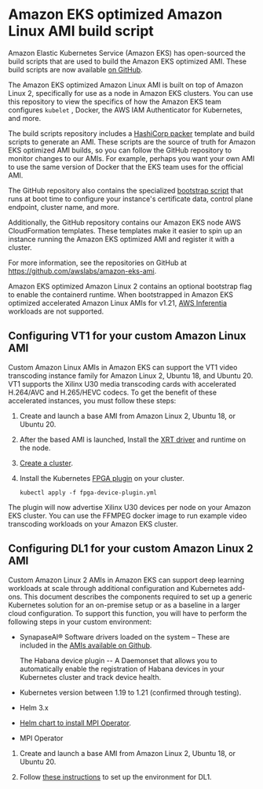 # Amazon EKS optimized Amazon Linux AMI build script<a name="eks-ami-build-scripts"></a>

Amazon Elastic Kubernetes Service \(Amazon EKS\) has open\-sourced the build scripts that are used to build the Amazon EKS optimized AMI\. These build scripts are now available [on GitHub](https://github.com/awslabs/amazon-eks-ami)\.

The Amazon EKS optimized Amazon Linux AMI is built on top of Amazon Linux 2, specifically for use as a node in Amazon EKS clusters\. You can use this repository to view the specifics of how the Amazon EKS team configures  `kubelet`  , Docker, the AWS IAM Authenticator for Kubernetes, and more\. 

The build scripts repository includes a [HashiCorp packer](https://www.packer.io/) template and build scripts to generate an AMI\. These scripts are the source of truth for Amazon EKS optimized AMI builds, so you can follow the GitHub repository to monitor changes to our AMIs\. For example, perhaps you want your own AMI to use the same version of Docker that the EKS team uses for the official AMI\. 

The GitHub repository also contains the specialized [bootstrap script](https://github.com/awslabs/amazon-eks-ami/blob/master/files/bootstrap.sh) that runs at boot time to configure your instance's certificate data, control plane endpoint, cluster name, and more\.

Additionally, the GitHub repository contains our Amazon EKS node AWS CloudFormation templates\. These templates make it easier to spin up an instance running the Amazon EKS optimized AMI and register it with a cluster\.

For more information, see the repositories on GitHub at [https://github\.com/awslabs/amazon\-eks\-ami](https://github.com/awslabs/amazon-eks-ami)\.

Amazon EKS optimized Amazon Linux 2 contains an optional bootstrap flag to enable the containerd runtime\. When bootstrapped in Amazon EKS optimized accelerated Amazon Linux AMIs for v1\.21, [AWS Inferentia](http://aws.amazon.com/machine-learning/inferentia/) workloads are not supported\.

## Configuring VT1 for your custom Amazon Linux AMI<a name="vt1"></a>

Custom Amazon Linux AMIs in Amazon EKS can support the VT1 video transcoding instance family for Amazon Linux 2, Ubuntu 18, and Ubuntu 20\. VT1 supports the Xilinx U30 media transcoding cards with accelerated H\.264/AVC and H\.265/HEVC codecs\. To get the benefit of these accelerated instances, you must follow these steps: 

1. Create and launch a base AMI from Amazon Linux 2, Ubuntu 18, or Ubuntu 20\.

1. After the based AMI is launched, Install the [XRT driver](https://xilinx.github.io/video-sdk/) and runtime on the node\.

1. [Create a cluster](https://docs.aws.amazon.com/eks/latest/userguide/create-cluster.html)\.

1. Install the Kubernetes [FPGA plugin](https://github.com/Xilinx/FPGA_as_a_Service/tree/master/k8s-fpga-device-plugin) on your cluster\.

   ```
   kubectl apply -f fpga-device-plugin.yml
   ```

The plugin will now advertise Xilinx U30 devices per node on your Amazon EKS cluster\. You can use the FFMPEG docker image to run example video transcoding workloads on your Amazon EKS cluster\.

## Configuring DL1 for your custom Amazon Linux 2 AMI<a name="dl1"></a>

Custom Amazon Linux 2 AMIs in Amazon EKS can support deep learning workloads at scale through additional configuration and Kubernetes add\-ons\. This document describes the components required to set up a generic Kubernetes solution for an on\-premise setup or as a baseline in a larger cloud configuration\. To support this function, you will have to perform the following steps in your custom environment:
+ SynapaseAI® Software drivers loaded on the system – These are included in the [ AMIs available on Github](https://github.com/aws-samples/aws-habana-baseami-pipeline)\.

  The Habana device plugin \-\- A Daemonset that allows you to automatically enable the registration of Habana devices in your Kubernetes cluster and track device health\.
+ Kubernetes version between 1\.19 to 1\.21 \(confirmed through testing\)\.
+ Helm 3\.x
+ [Helm chart to install MPI Operator](https://docs.habana.ai/en/latest/Gaudi_Kubernetes/Gaudi_Kubernetes.html#habana-mpi-operator-and-helm-chart-for-kubernetes)\.
+ MPI Operator

1. Create and launch a base AMI from Amazon Linux 2, Ubuntu 18, or Ubuntu 20\.

1. Follow [these instructions](https://docs.habana.ai/en/latest/Gaudi_Kubernetes/Gaudi_Kubernetes.html) to set up the environment for DL1\.